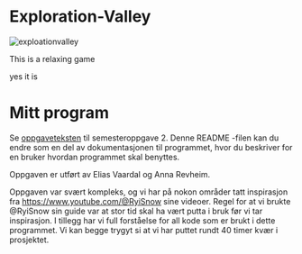 # Exploration-Valley
![exploationvalley](https://user-images.githubusercontent.com/117365329/227992991-019a5de2-fd8c-4841-b48d-3fc7854744be.png)


This is a relaxing game

yes it is

# Mitt program

Se [oppgaveteksten](./OPPGAVETEKST.md) til semesteroppgave 2. Denne README -filen kan du endre som en del av dokumentasjonen til programmet, hvor du beskriver for en bruker hvordan programmet skal benyttes.



Oppgaven er utført av Elias Vaardal og Anna Revheim.

Oppgaven var svært kompleks, og vi har på nokon områder tatt inspirasjon fra https://www.youtube.com/@RyiSnow sine videoer.
Regel for at vi brukte @RyiSnow sin guide var at stor tid skal ha vært putta i bruk før vi tar inspirasjon.
I tillegg har vi full forståelse for all kode som er brukt i dette programmet. Vi kan begge trygyt si at vi har
puttet rundt 40 timer kvær i prosjektet. 